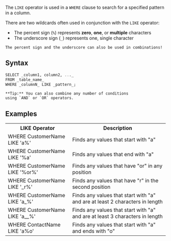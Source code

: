 The `LIKE` operator is used in a `WHERE` clause to search for a specified pattern in a column.

There are two wildcards often used in conjunction with the `LIKE` operator:

-    The percent sign (`%`) represents **zero**, **one**, or **multiple** characters
-    The underscore sign (`_`) represents one, single character

```ad-hint
The percent sign and the underscore can also be used in combinations!
```

## Syntax


```SQL
SELECT _column1, column2, ..._  
FROM _table_name_  
WHERE _columnN_ LIKE _pattern_;
```

```ad-tip
**Tip:** You can also combine any number of conditions using `AND` or `OR` operators.
```

## Examples

<table class="ws-table-all notranslate">
  <tbody><tr>
    <th>LIKE Operator</th>
    <th>Description</th>
  </tr>
  <tr>
    <td>WHERE CustomerName LIKE 'a%'</td>
    <td>Finds any values that start with "a"</td>
  </tr>
  <tr>
    <td>WHERE CustomerName LIKE '%a'</td>
    <td>Finds any values that end with "a"</td>
  </tr>
  <tr>
    <td>WHERE CustomerName LIKE '%or%'</td>
    <td>Finds any values that have "or" in any position</td>
  </tr>
  <tr>
    <td>WHERE CustomerName LIKE '_r%'</td>
    <td>Finds any values that have "r" in the second position</td>
  </tr>
  <tr>
    <td>WHERE CustomerName LIKE 'a_%'</td>
    <td>Finds any values that start with "a" and are at least 2 characters in length</td>
  </tr>
  <tr>
    <td>WHERE CustomerName LIKE 'a__%'</td>
    <td>Finds any values that start with "a" and are at least 3 characters in length</td>
  </tr>
  <tr>
    <td>WHERE ContactName LIKE 'a%o'</td>
    <td>Finds any values that start with "a" and ends with "o"</td>
  </tr>
</tbody></table>
